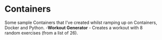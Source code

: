 # Containers #
Some sample Containers that I've created whilst ramping up on Containers, Docker and Python.
-**Workout Generator** - Creates a workout with 8 random exercises (from a list of 26).